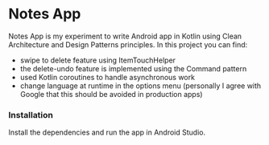 # Notes App

Notes App is my experiment to write Android app in Kotlin using Clean Architecture and Design Patterns principles. In this project you can find:

  - swipe to delete feature using ItemTouchHelper
  - the delete-undo feature is implemented using the Command pattern
  - used Kotlin coroutines to handle asynchronous work
  - change language at runtime in the options menu (personally I agree with Google that this should be avoided in production apps)

### Installation

Install the dependencies and run the app in Android Studio.